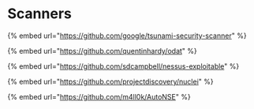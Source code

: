 # Scanners

{% embed url="https://github.com/google/tsunami-security-scanner" %}

{% embed url="https://github.com/quentinhardy/odat" %}

{% embed url="https://github.com/sdcampbell/nessus-exploitable" %}

{% embed url="https://github.com/projectdiscovery/nuclei" %}

{% embed url="https://github.com/m4ll0k/AutoNSE" %}



